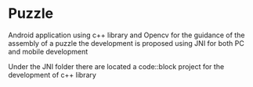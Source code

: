 # Puzzle
Android application using c++ library and Opencv for the guidance of the assembly of a puzzle the development is proposed using JNI for both PC and mobile development

Under the JNI folder there are located a code::block project for the development of c++ library
